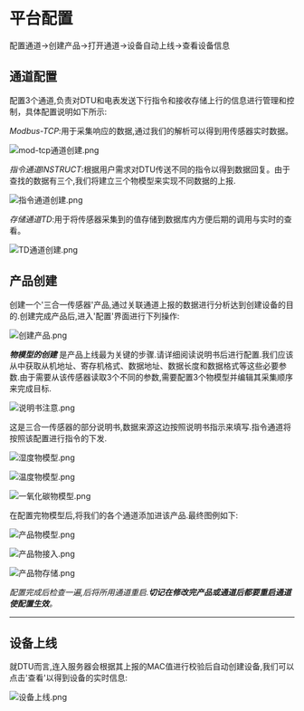 # 平台配置

配置通道->创建产品->打开通道->设备自动上线->查看设备信息

## 通道配置
配置3个通道,负责对DTU和电表发送下行指令和接收存储上行的信息进行管理和控制，具体配置说明如下所示:

*Modbus-TCP*:用于采集响应的数据,通过我们的解析可以得到用传感器实时数据。

![mod-tcp通道创建.png](http://dgiot-1253666439.cos.ap-shanghai-fsi.myqcloud.com/shuwa_tech/zh/blog/study/threeinone/mod-tcp%E9%80%9A%E9%81%93%E5%88%9B%E5%BB%BA.png)

*指令通道INSTRUCT*:根据用户需求对DTU传送不同的指令以得到数据回复。由于查找的数据有三个,我们将建立三个物模型来实现不同数据的上报.

![指令通道创建.png](http://dgiot-1253666439.cos.ap-shanghai-fsi.myqcloud.com/shuwa_tech/zh/blog/study/threeinone/%E6%8C%87%E4%BB%A4%E9%80%9A%E9%81%93%E5%88%9B%E5%BB%BA.png)

*存储通道TD*:用于将传感器采集到的值存储到数据库内方便后期的调用与实时的查看。

![TD通道创建.png](http://dgiot-1253666439.cos.ap-shanghai-fsi.myqcloud.com/shuwa_tech/zh/blog/study/threeinone/TD%E9%80%9A%E9%81%93%E5%88%9B%E5%BB%BA.png)

## 产品创建
创建一个'三合一传感器'产品,通过关联通道上报的数据进行分析达到创建设备的目的.创建完成产品后,进入'配置'界面进行下列操作:

![创建产品.png](http://dgiot-1253666439.cos.ap-shanghai-fsi.myqcloud.com/shuwa_tech/zh/blog/study/threeinone/%E5%88%9B%E5%BB%BA%E4%BA%A7%E5%93%81.png)

***物模型的创建*** 是产品上线最为关键的步骤.请详细阅读说明书后进行配置.我们应该从中获取从机地址、寄存机格式、数据地址、数据长度和数据格式等这些必要参数.由于需要从该传感器读取3个不同的参数,需要配置3个物模型并编辑其采集顺序来完成目标.

![说明书注意.png](http://dgiot-1253666439.cos.ap-shanghai-fsi.myqcloud.com/shuwa_tech/zh/blog/study/threeinone/%E8%AF%B4%E6%98%8E%E4%B9%A6%E6%B3%A8%E6%84%8F.png)

这是三合一传感器的部分说明书,数据来源这边按照说明书指示来填写.指令通道将按照该配置进行指令的下发.

![湿度物模型.png](http://dgiot-1253666439.cos.ap-shanghai-fsi.myqcloud.com/shuwa_tech/zh/blog/study/threeinone/%E6%B9%BF%E5%BA%A6%E7%89%A9%E6%A8%A1%E5%9E%8B.png)

![温度物模型.png](http://dgiot-1253666439.cos.ap-shanghai-fsi.myqcloud.com/shuwa_tech/zh/blog/study/threeinone/%E6%B8%A9%E5%BA%A6%E7%89%A9%E6%A8%A1%E5%9E%8B.png)

![一氧化碳物模型.png](http://dgiot-1253666439.cos.ap-shanghai-fsi.myqcloud.com/shuwa_tech/zh/blog/study/threeinone/%E4%B8%80%E6%B0%A7%E5%8C%96%E7%A2%B3%E7%89%A9%E6%A8%A1%E5%9E%8B.png)

在配置完物模型后,将我们的各个通道添加进该产品.最终图例如下:

![产品物模型.png](http://dgiot-1253666439.cos.ap-shanghai-fsi.myqcloud.com/shuwa_tech/zh/blog/study/threeinone/%E4%BA%A7%E5%93%81%E7%89%A9%E6%A8%A1%E5%9E%8B.png)

![产品物接入.png](http://dgiot-1253666439.cos.ap-shanghai-fsi.myqcloud.com/shuwa_tech/zh/blog/study/threeinone/%E4%BA%A7%E5%93%81%E7%89%A9%E6%8E%A5%E5%85%A5.png)

![产品物存储.png](http://dgiot-1253666439.cos.ap-shanghai-fsi.myqcloud.com/shuwa_tech/zh/blog/study/threeinone/%E4%BA%A7%E5%93%81%E7%89%A9%E5%AD%98%E5%82%A8.png)

*配置完成后检查一遍,后将所用通道重启.***切记在修改完产品或通道后都要重启通道使配置生效***。*

---

## 设备上线
就DTU而言,连入服务器会根据其上报的MAC值进行校验后自动创建设备,我们可以点击'查看'以得到设备的实时信息:

![设备上线.png](http://dgiot-1253666439.cos.ap-shanghai-fsi.myqcloud.com/shuwa_tech/zh/blog/study/threeinone/%E8%AE%BE%E5%A4%87%E4%B8%8A%E7%BA%BF.png)

